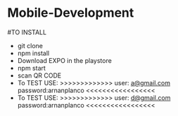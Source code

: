 # Mobile-Development

#TO INSTALL
- git clone
- npm install
- Download EXPO in the playstore
- npm start
- scan QR CODE
- To TEST USE: >>>>>>>>>>>>>  user: a@gmail.com password:arnanplanco <<<<<<<<<<<<<<<<<
- To TEST USE: >>>>>>>>>>>>>  user: d@gmail.com password:arnanplanco <<<<<<<<<<<<<<<<<
